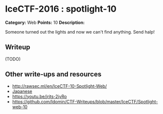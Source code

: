 # IceCTF-2016 : spotlight-10

**Category:** Web
**Points:** 10
**Description:**

Someone turned out the lights and now we can't find anything. Send halp!

## Writeup

(TODO)

## Other write-ups and resources

* http://rawsec.ml/en/IceCTF-10-Spotlight-Web/
* [Japanese](https://ctftime.org/writeup/3804)
* https://youtu.be/jrjts-2jvRo
* https://github.com/Idomin/CTF-Writeups/blob/master/IceCTF/Spotlight-web-10

